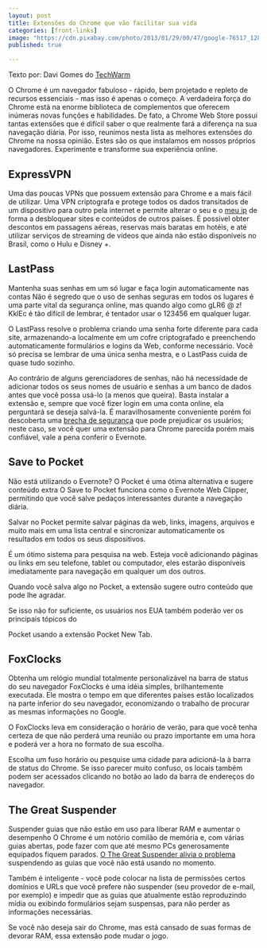 ```yaml
---
layout: post
title: Extensões do Chrome que vão facilitar sua vida
categories: [front-links]
image: "https://cdn.pixabay.com/photo/2013/01/29/00/47/google-76517_1280.png"
published: true

---
```


Texto por: Davi Gomes do [TechWarm](https://techwarn.com/)

O Chrome é um navegador fabuloso - rápido, bem projetado e repleto de recursos essenciais -
mas isso é apenas o começo. A verdadeira força do Chrome está na enorme biblioteca de
complementos que oferecem inúmeras novas funções e habilidades.
De fato, a Chrome Web Store possui tantas extensões que é difícil saber o que realmente fará
a diferença na sua navegação diária.
Por isso, reunimos nesta lista as melhores extensões do Chrome na nossa opinião. Estes são
os que instalamos em nossos próprios navegadores. Experimente e transforme sua experiência
online.

## ExpressVPN

Uma das poucas VPNs que possuem extensão para Chrome e a mais fácil de utilizar. Uma
VPN criptografa e protege todos os dados transitados de um dispositivo para outro pela internet
e permite alterar o seu e o [meu ip](https://www.expressvpn.com/pt/what-is-my-ip) de forma a desbloquear sites e conteúdos de outros países.
É possível obter descontos em passagens aéreas, reservas mais baratas em hotéis, e até
utilizar serviços de streaming de vídeos que ainda não estão disponíveis no Brasil, como o Hulu
e Disney +.

## LastPass

Mantenha suas senhas em um só lugar e faça login automaticamente nas contas
Não é segredo que o uso de senhas seguras em todos os lugares é uma parte vital da
segurança online, mas quando algo como gLR6 @ z! KklEc é tão difícil de lembrar, é tentador
usar o 123456 em qualquer lugar.

O LastPass resolve o problema criando uma senha forte diferente para cada site,
armazenando-a localmente em um cofre criptografado e preenchendo automaticamente
formulários e logins da Web, conforme necessário. Você só precisa se lembrar de uma única
senha mestra, e o LastPass cuida de quase tudo sozinho.

Ao contrário de alguns gerenciadores de senhas, não há necessidade de adicionar todos os
seus nomes de usuário e senhas a um banco de dados antes que você possa usá-lo (a menos
que queira). Basta instalar a extensão e, sempre que você fizer login em uma conta online, ela
perguntará se deseja salvá-la. É maravilhosamente conveniente porém foi descoberta uma
[brecha de segurança](https://gizmodo.uol.com.br/lastpass-brecha-seguranca/) que pode prejudicar os usuários; neste caso, se você quer uma extensão
para Chrome parecida porém mais confiável, vale a pena conferir o Evernote.

## Save to Pocket

Não está utilizando o Evernote? O Pocket é uma ótima alternativa e sugere conteúdo extra
O Save to Pocket funciona como o Evernote Web Clipper, permitindo que você salve pedaços
interessantes durante a navegação diária.


Salvar no Pocket permite salvar páginas da web, links, imagens, arquivos e muito mais em uma
lista central e sincronizar automaticamente os resultados em todos os seus dispositivos.

É um ótimo sistema para pesquisa na web. Esteja você adicionando páginas ou links em seu
telefone, tablet ou computador, eles estarão disponíveis imediatamente para navegação em
qualquer um dos outros.

Quando você salva algo no Pocket, a extensão sugere outro conteúdo que pode lhe agradar.

Se isso não for suficiente, os usuários nos EUA também poderão ver os principais tópicos do

Pocket usando a extensão Pocket New Tab.

## FoxClocks
Obtenha um relógio mundial totalmente personalizável na barra de status do seu navegador
FoxClocks é uma idéia simples, brilhantemente executada. Ele mostra o tempo em que
diferentes países estão localizados na parte inferior do seu navegador, economizando o
trabalho de procurar as mesmas informações no Google.

O FoxClocks leva em consideração o horário de verão, para que você tenha certeza de que
não perderá uma reunião ou prazo importante em uma hora e poderá ver a hora no formato de
sua escolha.

Escolha um fuso horário ou pesquise uma cidade para adicioná-la à barra de status do
Chrome. Se isso parecer muito confuso, os locais também podem ser acessados clicando no
botão ao lado da barra de endereços do navegador.

## The Great Suspender

Suspender guias que não estão em uso para liberar RAM e aumentar o desempenho
O Chrome é um notório comilão de memória e, com várias guias abertas, pode fazer com que
até mesmo PCs generosamente equipados fiquem parados. [O The Great Suspender alivia o
problema](https://www.showmetech.com.br/extensao-great-suspender-google-chrome-promete-velocidade-e-desempenho/) suspendendo as guias que você não está usando no momento.

Também é inteligente - você pode colocar na lista de permissões certos domínios e URLs que
você prefere não suspender (seu provedor de e-mail, por exemplo) e impedir que as guias que
atualmente estão reproduzindo mídia ou exibindo formulários sejam suspensas, para não
perder as informações necessárias.

Se você não deseja sair do Chrome, mas está cansado de suas formas de devorar RAM, essa
extensão pode mudar o jogo.
